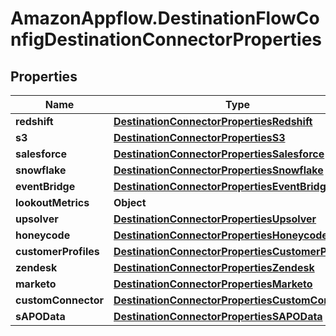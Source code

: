# AmazonAppflow.DestinationFlowConfigDestinationConnectorProperties

## Properties

Name | Type | Description | Notes
------------ | ------------- | ------------- | -------------
**redshift** | [**DestinationConnectorPropertiesRedshift**](DestinationConnectorPropertiesRedshift.md) |  | [optional] 
**s3** | [**DestinationConnectorPropertiesS3**](DestinationConnectorPropertiesS3.md) |  | [optional] 
**salesforce** | [**DestinationConnectorPropertiesSalesforce**](DestinationConnectorPropertiesSalesforce.md) |  | [optional] 
**snowflake** | [**DestinationConnectorPropertiesSnowflake**](DestinationConnectorPropertiesSnowflake.md) |  | [optional] 
**eventBridge** | [**DestinationConnectorPropertiesEventBridge**](DestinationConnectorPropertiesEventBridge.md) |  | [optional] 
**lookoutMetrics** | **Object** |  | [optional] 
**upsolver** | [**DestinationConnectorPropertiesUpsolver**](DestinationConnectorPropertiesUpsolver.md) |  | [optional] 
**honeycode** | [**DestinationConnectorPropertiesHoneycode**](DestinationConnectorPropertiesHoneycode.md) |  | [optional] 
**customerProfiles** | [**DestinationConnectorPropertiesCustomerProfiles**](DestinationConnectorPropertiesCustomerProfiles.md) |  | [optional] 
**zendesk** | [**DestinationConnectorPropertiesZendesk**](DestinationConnectorPropertiesZendesk.md) |  | [optional] 
**marketo** | [**DestinationConnectorPropertiesMarketo**](DestinationConnectorPropertiesMarketo.md) |  | [optional] 
**customConnector** | [**DestinationConnectorPropertiesCustomConnector**](DestinationConnectorPropertiesCustomConnector.md) |  | [optional] 
**sAPOData** | [**DestinationConnectorPropertiesSAPOData**](DestinationConnectorPropertiesSAPOData.md) |  | [optional] 


